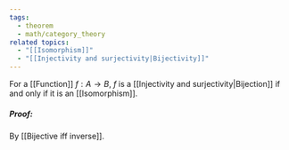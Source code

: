 ```yaml
---
tags:
  - theorem
  - math/category_theory
related topics:
  - "[[Isomorphism]]"
  - "[[Injectivity and surjectivity|Bijectivity]]"
---
```

For a [[Function]] $f: A\to B$, $f$ is a [[Injectivity and surjectivity|Bijection]] if and only if it is an [[Isomorphism]].
##### Proof:
By [[Bijective iff inverse]].